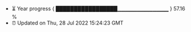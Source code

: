 - ⏳ Year progress { █████████████████▁▁▁▁▁▁▁▁▁▁▁▁▁ } 57.16 %
- ⏰ Updated on Thu, 28 Jul 2022 15:24:23 GMT

